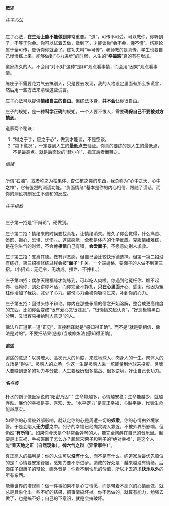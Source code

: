#### 概述

###### 庄子心法

庄子心法，**在生活上能不能做到**非常重要。“道”，可传不可受。可以教你，你听到了，不等于你会。你可以试着去做，做到了，才能谈你“会不会、懂不懂”。伤寒论属于全可传，告诉你你就会了。练功夫叫“半可传”。老师教的是真传，学生也要自己慢慢练上来。能够做到“心力进步”的时候，人生的“**幸福感**”真的有在增加。

道家练久的人，不会用“对不对”这种“是非”观点看事情，而会用“因果”观点看事情。

练庄子不需要花力气去搞别人，只是要去发现，我的人格设定里面有那么多谎言，然后用一些方法来清理这些谎言。

庄子心法可以提供**情绪自主的自由**。但练法本身，**并不会**让你很自由。

庄子的规矩，是一种**科学正确**的规矩。一个人要不恨人，需要**确保自己不要被对方搞到**。

道家两个秘诀：

1. “得之于手，应之于心”，做到才能谈，不是空谈。
2. “每下愈况”，一定要到人生的**最低点**去验证。你真的要练的是人生的最低点，不是最高点。就是后面说的“赶小羊”，视其后者而鞭之。

###### 情绪

所谓“右脑”，或者称之为松果体、杏仁核之类的东西，我总称为“心中之天、心中之神”，它有强烈的测谎功能。“负面情绪”基本是你的内心相信、跟随了谎话，而你的测谎机制发生不调和的反应。

###### 庄子招数

庄子第一招是“不辩论”，硬做到。

庄子第二招：情绪来的时候要找真相，让情绪消失。练久了你会觉得，什么痛苦、愤怒、担心、恐惧、忧伤。。。这些感觉，全都是体内的化学反应。克服情绪难练，是在你生气的时候，不会**肯相信**自己有错，**会爱面子**，不愿意向别人求救。

庄子第三招：支离其德。做有罪恶感，但自己会比较快乐德选择。但第一第二招没有练好，第三招德修练过程会被“**面子**”卡关。一个端逼格、要面子的人做不到第三招。（小招式：无迁令，无劝成。摆烂、不挣扎。）

庄子第四招：偶尔天赐福缘才能练到，可以吃人肉啦。你遇到他冤枉你、瞧不起你、诬赖你、到处讲你坏话，而你完全不挣扎，**只在心里面**开心、感谢。他因为冤枉你增加了我执、减少了心力。那份心力会被你吸引过来，补到你的心力。

庄子第五招：回过头练不辩论。你内在那些矛盾的信念开始溶解，整合成更高维度的东西。比如你会变成“很有爱心又很残忍”，“很懒惰又超认真”，“好恶极端黑白分明，又很容易接纳别人意见”的人。



佛法八正道第一道“正见”，直接翻译就是“感知得正确”。而不是“就是要相信，佛法是对的”。不要把结果(慈悲)当成修炼法(感知得正确)。



#### 逍遥

逍遥的意思：以灵魂人、高次元人的角度，来过地球人、肉身人的一生。肉体人的立场是“得失”。灵魂人的立场，你这一生是灵魂人丢一坨能量到地球来投资。灵魂人要赚到更多的功力与分数，人生要经历很多挑战、很多逆境，好让自己长功力。

##### 名与实

杯水的例子像医家说的“阳密乃固”：生命能越多，心情越安稳；生命能越少，就越浮动。廉价的幸福是美、喜欢、爱。“水平定力”是真正幸福，心越平静，代表生命能越厚实。



如果你的心情被外部影响，就认定你的心是周遭一切的**奴隶**，你的心情由外境掌管。于是会陷入**无力感**之中。列子的幸福已经向灵魂人靠近，不被外界所影响，但仍然“**有所待**”。如果你今天是个非常会弹琴的人，能完全陶醉在自己的音乐里。但要是出车祸，手被碾断了怎么办？超越宋荣子和列子的“绝对幸福”，是这个人能“**乘天地之正（自然现象），御六气之辩（异常事件）**”。



真正高人的福利是：你的人生可以**没有**什么，而不是有什么。练道家后最优先顺位的是：心情要安定舒服，感知力要不断进步。造成的好处是：越来越没有情绪。后面庄子跟惠子的辩论，画外音是：你看不到快乐的价值，所以才去追求**快乐以外**的所有东西。



能量世界的潜规则：做一件事如果不是心甘情愿，而是带着不高兴的心情而做，就总是具象化出一些不好的结果，把事情搞坏掉。你不愿做的，就算有能力，勉强去做了，也是搞不好；自己的下意识，就是会搞破坏。